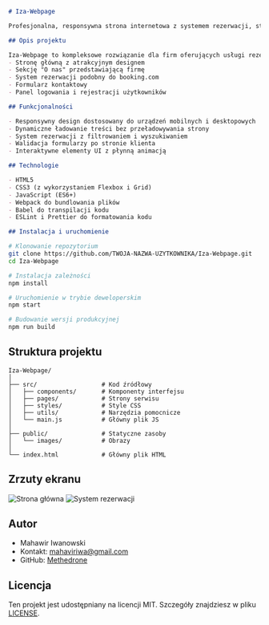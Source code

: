 ```markdown
# Iza-Webpage

Profesjonalna, responsywna strona internetowa z systemem rezerwacji, stworzona przy użyciu czystego JavaScript, HTML i CSS.

## Opis projektu

Iza-Webpage to kompleksowe rozwiązanie dla firm oferujących usługi rezerwacyjne. Projekt zawiera:
- Stronę główną z atrakcyjnym designem
- Sekcję "O nas" przedstawiającą firmę
- System rezerwacji podobny do booking.com
- Formularz kontaktowy
- Panel logowania i rejestracji użytkowników

## Funkcjonalności

- Responsywny design dostosowany do urządzeń mobilnych i desktopowych
- Dynamiczne ładowanie treści bez przeładowywania strony
- System rezerwacji z filtrowaniem i wyszukiwaniem
- Walidacja formularzy po stronie klienta
- Interaktywne elementy UI z płynną animacją

## Technologie

- HTML5
- CSS3 (z wykorzystaniem Flexbox i Grid)
- JavaScript (ES6+)
- Webpack do bundlowania plików
- Babel do transpilacji kodu
- ESLint i Prettier do formatowania kodu

## Instalacja i uruchomienie
```
```bash
# Klonowanie repozytorium
git clone https://github.com/TWOJA-NAZWA-UZYTKOWNIKA/Iza-Webpage.git
cd Iza-Webpage

# Instalacja zależności
npm install

# Uruchomienie w trybie deweloperskim
npm start

# Budowanie wersji produkcyjnej
npm run build
```

## Struktura projektu

```
Iza-Webpage/
│
├── src/                  # Kod źródłowy
│   ├── components/       # Komponenty interfejsu
│   ├── pages/            # Strony serwisu
│   ├── styles/           # Style CSS
│   ├── utils/            # Narzędzia pomocnicze
│   └── main.js           # Główny plik JS
│
├── public/               # Statyczne zasoby
│   └── images/           # Obrazy
│
└── index.html            # Główny plik HTML
```

## Zrzuty ekranu

![Strona główna](public/images/screenshot-home.jpg)
![System rezerwacji](public/images/screenshot-booking.jpg)

## Autor

- Mahawir Iwanowski
- Kontakt: mahaviriwa@gmail.com
- GitHub: [Methedrone](https://github.com/Methedrone)

## Licencja

Ten projekt jest udostępniany na licencji MIT. Szczegóły znajdziesz w pliku [LICENSE](LICENSE).
